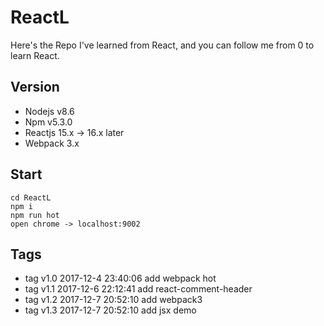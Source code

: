# ReactL

Here's the Repo I've learned from React, and you can follow me from 0 to learn React.


## Version

* Nodejs v8.6
* Npm v5.3.0
* Reactjs 15.x -> 16.x later
* Webpack 3.x

## Start

```
cd ReactL
npm i
npm run hot
open chrome -> localhost:9002

```
## Tags

* tag v1.0 2017-12-4 23:40:06 add webpack hot
* tag v1.1 2017-12-6 22:12:41 add react-comment-header
* tag v1.2 2017-12-7 20:52:10 add webpack3
* tag v1.3 2017-12-7 20:52:10 add jsx demo
